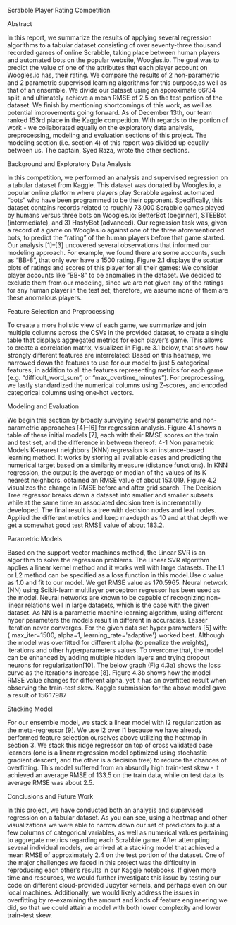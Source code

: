 Scrabble Player Rating Competition

Abstract

In this report, we summarize the results of applying several regression algorithms to a tabular
dataset consisting of over seventy-three thousand recorded games of online Scrabble, taking place
between human players and automated bots on the popular website, Woogles.io. The goal was to predict
the value of one of the attributes that each player account on Woogles.io has, their rating. We compare the
results of 2 non-parametric and 2 parametric supervised learning algorithms for this purpose,as well as
that of an ensemble. We divide our dataset using an approximate 66/34 split, and ultimately achieve a
mean RMSE of 2.5 on the test portion of the dataset. We finish by mentioning shortcomings of this work,
as well as potential improvements going forward.
As of December 13th, our team ranked 153rd place in the Kaggle competition.
With regards to the portion of work - we collaborated equally on the exploratory data analysis,
preprocessing, modeling and evaluation sections of this project. The modeling section (i.e. section 4) of
this report was divided up equally between us. The captain, Syed Raza, wrote the other sections.

Background and Exploratory Data Analysis

In this competition, we performed an analysis and supervised regression on a tabular dataset from
Kaggle. This dataset was donated by Woogles.io, a popular online platform where players play Scrabble
against automated “bots” who have been programmed to be their opponent. Specifically, this dataset
contains records related to roughly 73,000 Scrabble games played by humans versus three bots on
Woogles.io: BetterBot (beginner), STEEBot (intermediate), and 3) HastyBot (advanced).
Our regression task was, given a record of a game on Woogles.io against one of the three
aforementioned bots, to predict the “rating” of the human players before that game started.
Our analysis [1]–[3] uncovered several observations that informed our modeling approach. For
example, we found there are some accounts, such as “BB-8”, that only ever have a 1500 rating. Figure
2.1 displays the scatter plots of ratings and scores of this player for all their games:
We consider player accounts like “BB-8” to be anomalies in the dataset. We decided to exclude
them from our modeling, since we are not given any of the ratings for any human player in the test set;
therefore, we assume none of them are these anomalous players.

Feature Selection and Preprocessing

To create a more holistic view of each game, we summarize and join multiple columns across the
CSVs in the provided dataset, to create a single table that displays aggregated metrics for each player’s
game. This allows to create a correlation matrix, visualized in Figure 3.1 below, that shows how strongly
different features are interrelated:
Based on this heatmap, we narrowed down the features to use for our model to just 5 categorical features,
in addition to all the features representing metrics for each game (e.g. “difficult_word_sum”, or
“max_overtime_minutes”). For preprocessing, we lastly standardized the numerical columns using
Z-scores, and encoded categorical columns using one-hot vectors.

Modeling and Evaluation

We begin this section by broadly surveying several parametric and non-parametric approaches
[4]–[6] for regression analysis. Figure 4.1 shows a table of these initial models [7], each with their RMSE
scores on the train and test set, and the difference in between thereof:
4-1 Non parametric Models
K-nearest neighbors (KNN) regression is an instance-based learning method. It works by storing
all available cases and predicting the numerical target based on a similarity measure (distance functions).
In KNN regression, the output is the average or median of the values of its K nearest neighbors. obtained
an RMSE value of about 153.019. Figure 4.2 visualizes the change in RMSE before and after grid search.
The Decision Tree regressor breaks down a dataset into smaller and smaller subsets while at the
same time an associated decision tree is incrementally developed. The final result is a tree with decision
nodes and leaf nodes. Applied the different metrics and keep maxdepth as 10 and at that depth we get a
somewhat good test RMSE value of about 183.2.

Parametric Models

Based on the support vector machines method, the Linear SVR is an algorithm to solve the
regression problems. The Linear SVR algorithm applies a linear kernel method and it works well with
large datasets. The L1 or L2 method can be specified as a loss function in this model.Use c value as 1.0
and fit to our model. We get RMSE value as 170.5965.
Neural network (NN) using Scikit-learn multilayer perceptron regressor has been used as the
model. Neural networks are known to be capable of recognizing non-linear relations well in large
datasets, which is the case with the given dataset. As NN is a parametric machine learning algorithm,
using different hyper parameters the models result in different in accuracies. Lesser iteration never
converges. For the given data set hyper parameters [5] with: { max_iter=1500, alpha=1,
learning_rate='adaptive'} worked best. Although the model was overfitted for different alpha (to penalize
the weights), iterations and other hyperparameters values. To overcome that, the model can be enhanced
by adding multiple hidden layers and trying dropout neurons for regularization[10]. The below graph (Fig
4.3a) shows the loss curve as the iterations increase [8]. Figure 4.3b shows how the model RMSE value
changes for different alpha, yet it has an overfitted result when observing the train-test skew.
Kaggle submission for the above model gave a result of 156.17987

Stacking Model

For our ensemble model, we stack a linear model with l2 regularization as the meta-regressor [9].
We use l2 over l1 because we have already performed feature selection ourselves above utilizing the
heatmap in section 3. We stack this ridge regressor on top of cross validated base learners (one is a linear
regression model optimized using stochastic gradient descent, and the other is a decision tree) to reduce
the chances of overfitting. This model suffered from an absurdly high train-test skew - it achieved an
average RMSE of 133.5 on the train data, while on test data its average RMSE was about 2.5.

Conclusions and Future Work

In this project, we have conducted both an analysis and supervised regression on a tabular dataset.
As you can see, using a heatmap and other visualizations we were able to narrow down our set of
predictors to just a few columns of categorical variables, as well as numerical values pertaining to
aggregate metrics regarding each Scrabble game. After attempting several individual models, we arrived
at a stacking model that achieved a mean RMSE of approximately 2.4 on the test portion of the dataset.
One of the major challenges we faced in this project was the difficulty in reproducing each other’s
results in our Kaggle notebooks. If given more time and resources, we would further investigate this issue
by testing our code on different cloud-provided Jupyter kernels, and perhaps even on our local machines.
Additionally, we would likely address the issues in overfitting by re-examining the amount and kinds of
feature engineering we did, so that we could attain a model with both lower complexity and lower
train-test skew.
